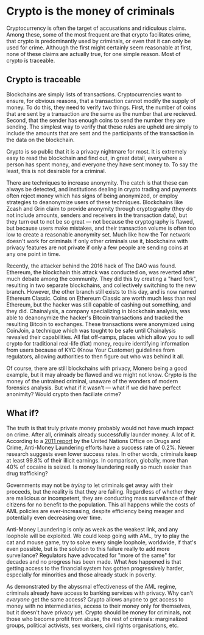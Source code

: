 # Crypto is the money of criminals

Cryptocurrency is often the target of accusations and ridiculous claims. Among
these, some of the most frequent are that crypto facilitates crime, that crypto
is predominantly used by criminals, or even that it can only be used for crime.
Although the first might certainly seem reasonable at first, none of these
claims are actually true, for one simple reason. Most of crypto is traceable.

## Crypto is traceable

Blockchains are simply lists of transactions. Cryptocurrencies want to ensure,
for obvious reasons, that a transaction cannot modify the supply of money. To
do this, they need to verify two things. First, the number of coins that are
sent by a transaction are the same as the number that are recieved. Second,
that the sender has enough coins to send the number they are sending. The
simplest way to verify that these rules are upheld are simply to include the
amounts that are sent and the participants of the transaction in the data on
the blockchain.

Crypto is so public that it is a privacy nightmare for most. It is extremely easy
to read the blockchain and find out, in great detail, everywhere a person has
spent money, and everyone they have sent money to. To say the least, this is
not desirable for a criminal.

There are techniques to increase anonymity. The catch is that these can always
be detected, and institutions dealing in crypto trading and payments often
reject money which has signs of being anonymized, or employ strategies to
deanonymize users of these techniques. Blockchains like Zcash and Grin claim
to provide anonymity through cryptography (they do not include amounts, senders
and receivers in the transaction data), but they turn out to not be so great —
not because the cryptography is flawed, but because users make mistakes, and
their transaction volume is often too low to create a reasonable anonymity set.
Much like how the Tor network doesn't work for criminals if only other
criminals use it, blockchains with privacy features are not private if only a
few people are sending coins at any one point in time.

Recently, the attacker behind the 2016 hack of The DAO was found. Ethereum,
the blockchain this attack was conducted on, was reverted after much debate
among the community. They did this by creating a "hard fork", resulting in two
separate blockchains, and collectively switching to the new branch. However,
the other branch still exists to this day, and is now named Ethereum Classic.
Coins on Ethereum Classic are worth much less than real Ethereum, but the
hacker was still capable of cashing out something, and they did. Chainalysis,
a company specializing in blockchain analysis, was able to deanonymize the
hacker's Bitcoin transactions and tracked the resulting Bitcoin to exchanges.
These transactions were anonymized using CoinJoin, a technique which was tought
to be safe until Chainalysis revealed their capabilities. All fiat off-ramps,
places which allow you to sell crypto for traditional real-life (fiat) money,
require identifying information from users because of KYC (Know Your Customer)
guidelines from regulators, allowing authorities to then figure out who was
behind it all.

Of course, there are still blockchains with privacy, Monero being a good
example, but it may already be flawed and we might not know. Crypto is the
money of the untrained criminal, unaware of the wonders of modern forensics
analysis. But what if it wasn't — what if we did have perfect anonimity?
Would crypto then faciliate crime?

## What if?

The truth is that truly private money probably would not have much impact on
crime. After all, criminals already successfully launder money. A lot of it.
According to a [2011 report](https://www.unodc.org/documents/data-and-analysis/Studies/Illicit_financial_flows_2011_web.pdf)
by the United Nations Office on Drugs and Crime, Anti-Money Laundering efforts
have a success rate of 0.2%. Newer research suggests even lower success rates.
In other words, criminals keep at least 99.8% of their illicit earnings. In
comparison, globally, more than 40% of cocaine is seized. Is money laundering
really so much easier than drug trafficking?

Governments may not be *trying* to let criminals get away with their proceeds,
but the reality is that they are failing. Regardless of whether they are
malicious or incompetent, they are conducting mass surveilance of their
citizens for no benefit to the population. This all happens while the costs
of AML policies are ever-increasing, despite efficiency being meager and
potentially even decreasing over time.

Anti-Money Laundering is only as weak as the weakest link, and any loophole
will be exploited. We could keep going with AML, try to play the cat and mouse
game, try to solve every single loophole, worldwide, if that's even possible,
but is the solution to this failure really to add more surveilance? Regulators
have advocated for "more of the same" for decades and no progress has been
made. What *has* happened is that getting access to the financial system has
gotten progressively harder, especially for minorities and those already stuck
in poverty.

As demonstrated by the abyssmal effectiveness of the AML regime, criminals
already have access to banking services with privacy. Why can't *everyone* get
the same access? Crypto allows anyone to get access to money with no
intermediaries, access to their money only for themselves, but it doesn't have
privacy yet. Crypto should be money for criminals, not those who become profit
from abuse, the rest of criminals: marginalized groups, political activists,
sex workers, civil rights organisations, etc.
